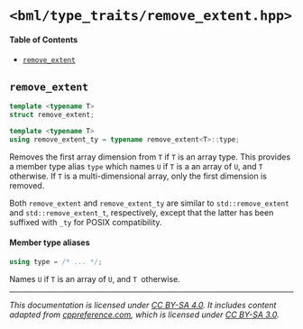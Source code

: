 # `<bml/type_traits/remove_extent.hpp>`
#### Table of Contents
- [`remove_extent`](#remove_extent)

## `remove_extent`
```c++
template <typename T>
struct remove_extent;

template <typename T>
using remove_extent_ty = typename remove_extent<T>::type;
```
Removes the first array dimension from `T` if `T` is an array type. This provides a member type
alias `type` which names `U` if `T` is a an array of `U`, and `T `otherwise. If `T` is a
multi-dimensional array, only the first dimension is removed.

Both `remove_extent` and `remove_extent_ty` are similar to `std::remove_extent` and
`std::remove_extent_t`, respectively, except that the latter has been suffixed with `_ty` for POSIX
compatibility.

#### Member type aliases
```c++
using type = /* ... */;
```
Names `U` if `T` is an array of `U`, and `T `otherwise.

---
*This documentation is licensed under [CC BY-SA 4.0][1]. It includes content adapted from
[cppreference.com][2], which is licensed under [CC BY-SA 3.0][3].*

[1]: https://creativecommons.org/licenses/by-sa/4.0
[2]: https://en.cppreference.com
[3]: https://creativecommons.org/licenses/by-sa/3.0
